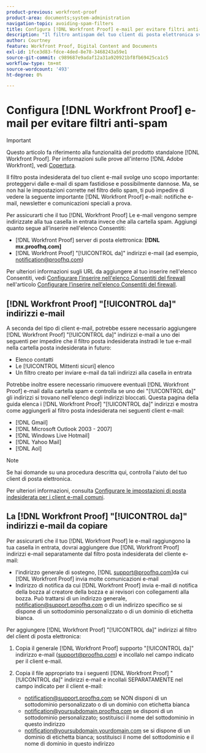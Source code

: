 ```yaml
---
product-previous: workfront-proof
product-area: documents;system-administration
navigation-topic: avoiding-spam-filters
title: Configura [!DNL Workfront Proof] e-mail per evitare filtri anti-spam
description: "Il filtro antispam del tuo client di posta elettronica svolge un ruolo importante: proteggervi dalle e-mail di spam fastidiose e possibilmente dannose. Ma, se non hai le impostazioni corrette nel filtro dello spam, ti può impedire di vedere la seguente importante [!DNL Workfront Proof] e-mail: notifiche e-mail a prova di e-mail, newsletter e comunicazioni speciali."
author: Courtney
feature: Workfront Proof, Digital Content and Documents
exl-id: 1fce3d83-fdce-4ded-8e78-3468243a59e1
source-git-commit: c989687e9adaf12a31a920921bf8fb69425ca1c5
workflow-type: tm+mt
source-wordcount: '493'
ht-degree: 0%

---
```


# Configura [!DNL Workfront Proof] e-mail per evitare filtri anti-spam

>[!IMPORTANT]
>
>Questo articolo fa riferimento alla funzionalità del prodotto standalone [!DNL Workfront Proof]. Per informazioni sulle prove all&#39;interno [!DNL Adobe Workfront], vedi [Copertura](../../../review-and-approve-work/proofing/proofing.md).

Il filtro posta indesiderata del tuo client e-mail svolge uno scopo importante: proteggervi dalle e-mail di spam fastidiose e possibilmente dannose. Ma, se non hai le impostazioni corrette nel filtro dello spam, ti può impedire di vedere la seguente importante [!DNL Workfront Proof] e-mail: notifiche e-mail, newsletter e comunicazioni speciali a prova.

Per assicurarti che il tuo [!DNL Workfront Proof] Le e-mail vengono sempre indirizzate alla tua casella in entrata invece che alla cartella spam. Aggiungi quanto segue all’inserire nell&#39;elenco Consentiti:

* [!DNL Workfront Proof] server di posta elettronica: **[!DNL mx.proofhq.com]**
* [!DNL Workfront Proof] &quot;[!UICONTROL da]&quot; indirizzi e-mail (ad esempio, notification@proofhq.com)

Per ulteriori informazioni sugli URL da aggiungere al tuo inserire nell&#39;elenco Consentiti, vedi [Configurare l’inserire nell&#39;elenco Consentiti del firewall](../../../administration-and-setup/get-started-wf-administration/configure-your-firewall.md) nell&#39;articolo [Configurare l’inserire nell&#39;elenco Consentiti del firewall](../../../administration-and-setup/get-started-wf-administration/configure-your-firewall.md).

## [!DNL Workfront Proof] &quot;[!UICONTROL da]&quot; indirizzi e-mail

A seconda del tipo di client e-mail, potrebbe essere necessario aggiungere [!DNL Workfront Proof] &quot;[!UICONTROL da]&quot; indirizzi e-mail a uno dei seguenti per impedire che il filtro posta indesiderata instradi le tue e-mail nella cartella posta indesiderata in futuro:

* Elenco contatti
* Le [!UICONTROL Mittenti sicuri] elenco
* Un filtro creato per inviare e-mail da tali indirizzi alla casella in entrata

Potrebbe inoltre essere necessario rimuovere eventuali [!DNL Workfront Proof] e-mail dalla cartella spam e controlla se uno dei &quot;[!UICONTROL da]&quot; gli indirizzi si trovano nell&#39;elenco degli indirizzi bloccati. Questa pagina della guida elenca i [!DNL Workfront Proof] &quot;[!UICONTROL da]&quot; indirizzi e mostra come aggiungerli al filtro posta indesiderata nei seguenti client e-mail:

* [!DNL Gmail]
* [!DNL Microsoft Outlook 2003 - 2007]
* [!DNL Windows Live Hotmail]
* [!DNL Yahoo Mail]
* [!DNL Aol]

>[!NOTE]
>
>Se hai domande su una procedura descritta qui, controlla l&#39;aiuto del tuo client di posta elettronica.

Per ulteriori informazioni, consulta [Configurare le impostazioni di posta indesiderata per i client e-mail comuni](../../../workfront-proof/wp-emailsntfctns/avoiding-spam-filters/configure-spam-settings-clients.md).

## La [!DNL Workfront Proof] &quot;[!UICONTROL da]&quot; indirizzi e-mail da copiare

Per assicurarti che il tuo [!DNL Workfront Proof] le e-mail raggiungono la tua casella in entrata, dovrai aggiungere due [!DNL Workfront Proof] indirizzi e-mail separatamente dal filtro posta indesiderata del cliente e-mail:

* l&#39;indirizzo generale di sostegno, [!DNL support@proofhq.com]da cui [!DNL Workfront Proof] invia molte comunicazioni e-mail
* Indirizzo di notifica da cui [!DNL Workfront Proof] invia e-mail di notifica della bozza al creatore della bozza e ai revisori con collegamenti alla bozza. Può trattarsi di un indirizzo generale, notification@support.proofhq.com o di un indirizzo specifico se si dispone di un sottodominio personalizzato o di un dominio di etichetta bianca.

Per aggiungere [!DNL Workfront Proof] &quot;[!UICONTROL da]&quot; indirizzi al filtro del client di posta elettronica:

1. Copia il generale [!DNL Workfront Proof] supporto &quot;[!UICONTROL da]&quot; indirizzo e-mail (support@proofhq.com) e incollalo nel campo indicato per il client e-mail.
1. Copia il file appropriato tra i seguenti [!DNL Workfront Proof] &quot;[!UICONTROL da]&quot; indirizzi e-mail e incollali SEPARATAMENTE nel campo indicato per il client e-mail:

   * notification@support.proofhq.com se NON disponi di un sottodominio personalizzato o di un dominio con etichetta bianca
   * notification@yoursubdomain.proofhq.com se disponi di un sottodominio personalizzato; sostituisci il nome del sottodominio in questo indirizzo
   * notification@yoursubdomain.yourdomain.com se si dispone di un dominio di etichetta bianca; sostituisci il nome del sottodominio e il nome di dominio in questo indirizzo

<!--
<p data-mc-conditions="QuicksilverOrClassic.Draft mode">See the relevant section below for your email client to find out where to paste in these two Workfront Proof "[!UICONTROL from]" addresses.</p>
-->
